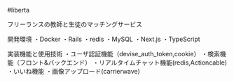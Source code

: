 #liberta

フリーランスの教師と生徒のマッチングサービス

開発環境
・Docker
・Rails
・redis
・MySQL
・Next.js
・TypeScript

実装機能と使用技術
・ユーザ認証機能（devise_auth_token,cookie）
・検索機能（フロント&バックエンド）
・リアルタイムチャット機能(redis,Actioncable)
・いいね機能
・画像アップロード(carrierwave)
